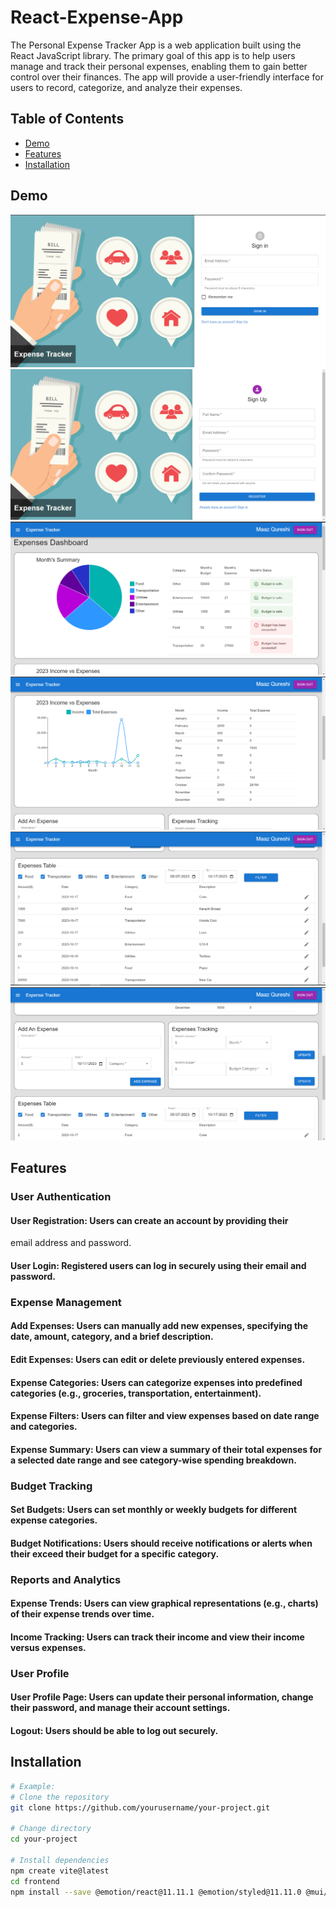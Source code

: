 # React-Expense-App
 
The Personal Expense Tracker App is a web application built using the React JavaScript
library. The primary goal of this app is to help users manage and track their personal
expenses, enabling them to gain better control over their finances. The app will provide
a user-friendly interface for users to record, categorize, and analyze their expenses.

## Table of Contents

- [Demo](#demo)
- [Features](#features)
- [Installation](#installation)

## Demo

![Sign In](./images/sign-in.png)
![Sign Up](./images/sign-up.png)
![Month Summary](./images/month-summary.png)
![Income Summary](./images/income-summary.png)
![Table](./images/table.png)
![Forms](./images/forms.png)

## Features

### User Authentication

#### User Registration: Users can create an account by providing their
email address and password.

#### User Login: Registered users can log in securely using their email and password.


### Expense Management

#### Add Expenses: Users can manually add new expenses, specifying the date, amount, category, and a brief description.


#### Edit Expenses: Users can edit or delete previously entered expenses.

#### Expense Categories: Users can categorize expenses into predefined categories (e.g., groceries, transportation, entertainment).


#### Expense Filters: Users can filter and view expenses based on date range and categories.

#### Expense Summary: Users can view a summary of their total expenses for a selected date range and see category-wise spending breakdown.


### Budget Tracking

#### Set Budgets: Users can set monthly or weekly budgets for different expense categories.


#### Budget Notifications: Users should receive notifications or alerts when their exceed their budget for a specific category.


### Reports and Analytics

#### Expense Trends: Users can view graphical representations (e.g., charts) of their expense trends over time.

#### Income Tracking: Users can track their income and view their income versus expenses.

### User Profile

#### User Profile Page: Users can update their personal information, change their password, and manage their account settings.

#### Logout: Users should be able to log out securely.

## Installation

```bash
# Example:
# Clone the repository
git clone https://github.com/yourusername/your-project.git

# Change directory
cd your-project

# Install dependencies
npm create vite@latest
cd frontend
npm install --save @emotion/react@11.11.1 @emotion/styled@11.11.0 @mui/icons-material@5.14.11 @mui/material@5.14.12 @mui/x-charts@6.0.0-alpha.15 @reduxjs/toolkit@1.9.6 @types/react-dom@18.2.8 @types/react@18.2.24 @vitejs/plugin-react@4.1.0 axios@1.5.1 eslint-plugin-react-hooks@4.6.0 eslint-plugin-react-refresh@0.4.3 eslint-plugin-react@7.33.2 eslint@8.50.0 firebase@10.4.0 react-dom@18.2.0 react-helmet-async@1.3.0 react-redux@8.1.3 react-router-dom@6.16.0 react@18.2.0 redux-thunk@2.4.2


